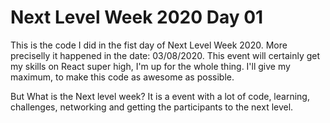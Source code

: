 # Next Level Week 2020 Day 01

This is the code I did in the fist day of Next Level Week 2020. More preciselly it happened in the date: 03/08/2020.
This  event will certainly get my skills on React super high, I'm up for the whole thing. I'll give my maximum, to make this code as awesome as possible.


But What is the Next level week? It is a event with a lot of code, learning, challenges, networking and getting the participants to the next level.
